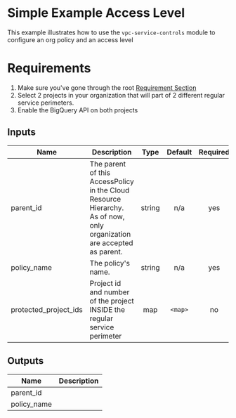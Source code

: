 # Simple Example Access Level

This example illustrates how to use the `vpc-service-controls` module to configure an org policy and an access level

# Requirements
1. Make sure you've gone through the root [Requirement Section](../../#requirements)
2. Select 2 projects in your organization that will part of 2 different regular service perimeters.
3. Enable the BigQuery API on both projects


[^]: (autogen_docs_start)

## Inputs

| Name | Description | Type | Default | Required |
|------|-------------|:----:|:-----:|:-----:|
| parent\_id | The parent of this AccessPolicy in the Cloud Resource Hierarchy. As of now, only organization are accepted as parent. | string | n/a | yes |
| policy\_name | The policy's name. | string | n/a | yes |
| protected\_project\_ids | Project id and number of the project INSIDE the regular service perimeter | map | `<map>` | no |

## Outputs

| Name | Description |
|------|-------------|
| parent\_id |  |
| policy\_name |  |

[^]: (autogen_docs_end)
